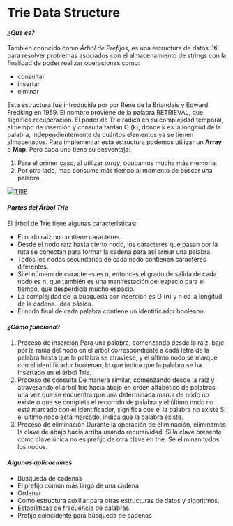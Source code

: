 # Trie Data Structure 
#### *¿Qué es?* 

También conocido como *Árbol de Prefijos*, es una estructura de datos útil para resolver problemas asociados con el almacenamiento de strings con la finalidad de poder realizar operaciones como:
- consultar
- insertar
- elminar

Esta estructura fue introducida por por Rene de la Briandais y Edward Fredking en 1959. El nombre proviene de la palabra RETRIEVAL, que significa recuperación. El poder de Trie radica en su complejidad temporal, el tiempo de inserción y consulta tardan O (k), donde k es la longitud de la palabra, independientemente de cuántos elementos ya se tienen almacenados.
Para implementar esta estructura podemos utilizar un **Array** o **Map**. Pero cada uno tiene su desventaja:
1. Para el primer caso, al utilizar *array*, ocupamos mucha más memoria.
2. Por otro lado, map consume más tiempo al momento de buscar una palabra.

[![TRIE](https://media.vlpt.us/images/roo333/post/d29f3566-596d-40ae-868e-9322bba44ed6/Trie.png "TRIE")](https://www.google.com/url?sa=i&url=https%3A%2F%2Fvelog.io%2F%40roo333%2FTrie-8dfhae1g&psig=AOvVaw0CDrqQaoP1XJb4gyCiAVXy&ust=1629225299001000&source=images&cd=vfe&ved=0CAsQjRxqFwoTCJiJxcWXtvICFQAAAAAdAAAAABAI "TRIE")

#### *Partes del Árbol Trie* 
El árbol de Trie tiene algunas características:
- El nodo raíz no contiene caracteres.
- Desde el nodo raíz hasta cierto nodo, los caracteres que pasan por la ruta se conectan para formar la cadena para así armar una palabra.
- Todos los nodos secundarios de cada nodo contienen caracteres diferentes.
- Si el número de caracteres es n, entonces el grado de salida de cada nodo es n, que también es una manifestación del espacio para el tiempo, que desperdicia mucho espacio.
- La complejidad de la búsqueda por inserción es O (n) y n es la longitud de la cadena.
Idea básica.
- El nodo final de cada palabra contiene un identificador booleano.

#### *¿Cómo funciona?*

1. Proceso de inserción
Para una palabra, comenzando desde la raíz, baje por la rama del nodo en el árbol correspondiente a cada letra de la palabra hasta que la palabra se atraviese, y el último nodo se marque con el identificador boolenao, lo que indica que la palabra se ha insertado en el árbol Trie.
2. Proceso de consulta
De manera similar, comenzando desde la raíz y atravesando el árbol trie hacia abajo en orden alfabético de palabras, una vez que se encuentra que una determinada marca de nodo no existe o que se completa el recorrido de palabra y el último nodo no está marcado con el identificador, significa que el la palabra no existe Si el último nodo está marcado, indica que la palabra existe.
3. Proceso de eliminación
Durante la operación de eliminación, eliminamos la clave de abajo hacia arriba usando recursividad. Si la clave presente como clave única no es prefijo de otra clave en trie. Se eliminan todos los nodos.

#### *Algunas aplicaciones* 

- Búsqueda de cadenas
- El prefijo común más largo de una cadena
- Ordenar
- Como estructura auxiliar para otras estructuras de datos y algoritmos.
- Estadísticas de frecuencia de palabras
- Prefijo coincidente para búsqueda de cadenas 
